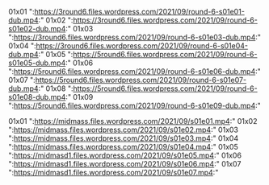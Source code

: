 01x01
":https://3round6.files.wordpress.com/2021/09/round-6-s01e01-dub.mp4:"
01x02
":https://3round6.files.wordpress.com/2021/09/round-6-s01e02-dub.mp4:"
01x03
":https://3round6.files.wordpress.com/2021/09/round-6-s01e03-dub.mp4:"
01x04
":https://3round6.files.wordpress.com/2021/09/round-6-s01e04-dub.mp4:"
01x05
":https://5round6.files.wordpress.com/2021/09/round-6-s01e05-dub.mp4:"
01x06
":https://5round6.files.wordpress.com/2021/09/round-6-s01e06-dub.mp4:"
01x07
":https://5round6.files.wordpress.com/2021/09/round-6-s01e07-dub.mp4:"
01x08
":https://5round6.files.wordpress.com/2021/09/round-6-s01e08-dub.mp4:"
01x09
":https://5round6.files.wordpress.com/2021/09/round-6-s01e09-dub.mp4:"

01x01
":https://midmass.files.wordpress.com/2021/09/s01e01.mp4:"
01x02
":https://midmass.files.wordpress.com/2021/09/s01e02.mp4:"
01x03
":https://midmass.files.wordpress.com/2021/09/s01e03.mp4:"
01x04
":https://midmass.files.wordpress.com/2021/09/s01e04.mp4:"
01x05
":https://midmasd1.files.wordpress.com/2021/09/s01e05.mp4:"
01x06
":https://midmasd1.files.wordpress.com/2021/09/s01e06.mp4:"
01x07
":https://midmasd1.files.wordpress.com/2021/09/s01e07.mp4:"

